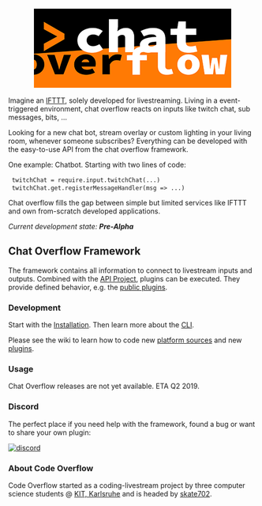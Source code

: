 <p align="center">
  <img src = "chatoverflow-logo.png"/>
</p>

Imagine an [IFTTT](https://ifttt.com/), solely developed for livestreaming. 
Living in a event-triggered environment, chat overflow reacts on inputs like twitch chat, sub messages, bits, ...

Looking for a new chat bot, stream overlay or custom lighting in your living room, whenever someone subscribes?
Everything can be developed with the easy-to-use API from the chat overflow framework.

One example: Chatbot. Starting with two lines of code:

```
 twitchChat = require.input.twitchChat(...)
 twitchChat.get.registerMessageHandler(msg => ...)
```

Chat overflow fills the gap between simple but limited services like IFTTT and own from-scratch developed applications.

*Current development state: **Pre-Alpha***

## Chat Overflow Framework
The framework contains all information to connect to livestream inputs and outputs. Combined with the [API Project](https://github.com/codeoverflow-org/chatoverflow-api), plugins can be executed. They provide defined behavior, e.g. the [public plugins](https://github.com/codeoverflow-org/chatoverflow-plugins).

### Development

Start with the [Installation](https://github.com/codeoverflow-org/chatoverflow/wiki/Installation). Then learn more about the [CLI](https://github.com/codeoverflow-org/chatoverflow/wiki/Using-the-CLI).

Please see the wiki to learn how to code new [platform sources](https://github.com/codeoverflow-org/chatoverflow/wiki/Adding-a-new-platform-source) and new [plugins](https://github.com/codeoverflow-org/chatoverflow/wiki/Writing-a-plugin).

### Usage

Chat Overflow releases are not yet available. ETA Q2 2019.

### Discord

The perfect place if you need help with the framework, found a bug or want to share your own plugin:

[![discord](https://discordapp.com/api/guilds/577412066994946060/widget.png?style=banner2)](https://discord.gg/p2HDsme)

### About Code Overflow

Code Overflow started as a coding-livestream project by three computer science students @ [KIT, Karlsruhe](http://www.kit.edu/) and is headed by [skate702](http://skate702.de).